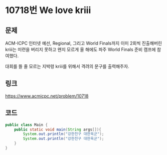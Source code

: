 # 10718번 We love kriii

## 문제

ACM-ICPC 인터넷 예선, Regional, 그리고 World Finals까지 이미 2회씩 진출해버린 kriii는 미련을 버리지 못하고 왠지 모르게 올 해에도 파주 World Finals 준비 캠프에 참여했다.

대회를 뜰 줄 모르는 지박령 kriii를 위해서 격려의 문구를 출력해주자.

## 링크

https://www.acmicpc.net/problem/10718

## 코드

```java
public class Main {
    public static void main(String args[]){
        System.out.println("강한친구 대한육군");
        System.out.println("강한친구 대한육군");       
    }
}
```

